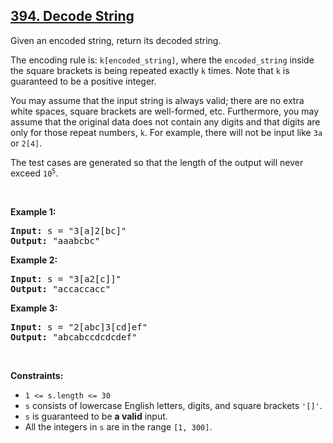 <h2><a href="https://leetcode.com/problems/decode-string">394. Decode String</a></h2><p>Given an encoded string, return its decoded string.</p>

<p>The encoding rule is: <code>k[encoded_string]</code>, where the <code>encoded_string</code> inside the square brackets is being repeated exactly <code>k</code> times. Note that <code>k</code> is guaranteed to be a positive integer.</p>

<p>You may assume that the input string is always valid; there are no extra white spaces, square brackets are well-formed, etc. Furthermore, you may assume that the original data does not contain any digits and that digits are only for those repeat numbers, <code>k</code>. For example, there will not be input like <code>3a</code> or <code>2[4]</code>.</p>

<p>The test cases are generated so that the length of the output will never exceed <code>10<sup>5</sup></code>.</p>

<p>&nbsp;</p>
<p><strong class="example">Example 1:</strong></p>

<pre>
<strong>Input:</strong> s = &quot;3[a]2[bc]&quot;
<strong>Output:</strong> &quot;aaabcbc&quot;
</pre>

<p><strong class="example">Example 2:</strong></p>

<pre>
<strong>Input:</strong> s = &quot;3[a2[c]]&quot;
<strong>Output:</strong> &quot;accaccacc&quot;
</pre>

<p><strong class="example">Example 3:</strong></p>

<pre>
<strong>Input:</strong> s = &quot;2[abc]3[cd]ef&quot;
<strong>Output:</strong> &quot;abcabccdcdcdef&quot;
</pre>

<p>&nbsp;</p>
<p><strong>Constraints:</strong></p>

<ul>
	<li><code>1 &lt;= s.length &lt;= 30</code></li>
	<li><code>s</code> consists of lowercase English letters, digits, and square brackets <code>&#39;[]&#39;</code>.</li>
	<li><code>s</code> is guaranteed to be <strong>a valid</strong> input.</li>
	<li>All the integers in <code>s</code> are in the range <code>[1, 300]</code>.</li>
</ul>

